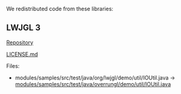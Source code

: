 We redistributed code from these libraries:

## LWJGL 3

[Repository](https://github.com/LWJGL/lwjgl3)

[LICENSE.md](LICENSE_lwjgl3.md)

Files:

- modules/samples/src/test/java/org/lwjgl/demo/util/IOUtil.java -> [modules/samples/src/test/java/overrungl/demo/util/IOUtil.java](../../modules/samples/src/test/java/overrungl/demo/util/IOUtil.java)

